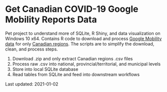 
<!-- README.md is generated from README.Rmd. Please edit that file -->

# Get Canadian COVID-19 Google Mobility Reports Data

Pet project to understand more of SQLite, R Shiny, and data
visualization on Windows 10 x64. Contains R code to download and process
[Google Mobility data](https://www.google.com/covid19/mobility/) for
only [Canadian
regions](https://www.canada.ca/en/immigration-refugees-citizenship/services/new-immigrants/prepare-life-canada/provinces-territories.html).
The scripts are to simplify the download, clean, and process steps.

1.  Download .zip and only extract Canadian regions .csv files
2.  Process raw .csv into national, provincial/territorial, and
    municipal levels
3.  Store into local SQLite database
4.  Read tables from SQLite and feed into downstream workflows

Last updated: 2021-01-02
